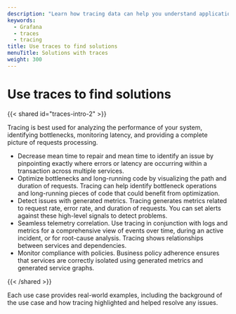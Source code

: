```yaml
---
description: "Learn how tracing data can help you understand application insights and performance as well as triaging issues in your services and applications."
keywords:
  - Grafana
  - traces
  - tracing
title: Use traces to find solutions
menuTitle: Solutions with traces
weight: 300
---
```


# Use traces to find solutions

{{< shared id="traces-intro-2" >}}

Tracing is best used for analyzing the performance of your system, identifying bottlenecks, monitoring latency, and providing a complete picture of requests processing.

* Decrease mean time to repair and mean time to identify an issue by pinpointing exactly where errors or latency are occurring within a transaction across multiple services.
* Optimize bottlenecks and long-running code by visualizing the path and duration of requests. Tracing can help identify bottleneck operations and long-running pieces of code that could benefit from optimization.
* Detect issues with generated metrics. Tracing generates metrics related to request rate, error rate, and duration of requests. You can set alerts against these high-level signals to detect problems.
* Seamless telemetry correlation. Use tracing in conjunction with logs and metrics for a comprehensive view of events over time, during an active incident, or for root-cause analysis. Tracing shows relationships between services and dependencies.
* Monitor compliance with policies. Business policy adherence ensures that services are correctly isolated using generated metrics and generated service graphs.

{{< /shared >}}

Each use case provides real-world examples, including the background of the use case and how tracing highlighted and helped resolve any issues.
